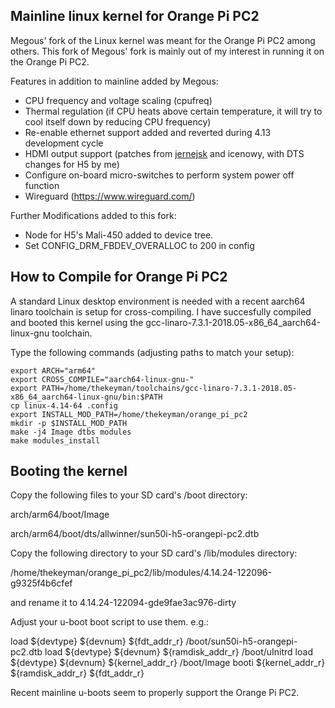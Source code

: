 Mainline linux kernel for Orange Pi PC2
---------------------------------------------------

Megous' fork of the Linux kernel was meant for the Orange Pi PC2 among others. This fork of Megous'
fork is mainly out of my interest in running it on the Orange Pi PC2.

Features in addition to mainline added by Megous:

- CPU frequency and voltage scaling (cpufreq)
- Thermal regulation (if CPU heats above certain temperature, it will try to cool itself down by reducing CPU frequency)
- Re-enable ethernet support added and reverted during 4.13 development cycle
- HDMI output support (patches from [jernejsk](https://github.com/jernejsk/linux-1/tree/h3_hdmi_audio_v1) and icenowy, with DTS changes for H5 by me)
- Configure on-board micro-switches to perform system power off function
- Wireguard (https://www.wireguard.com/)

Further Modifications added to this fork:

- Node for H5's Mali-450 added to device tree.
- Set CONFIG_DRM_FBDEV_OVERALLOC to 200 in config

How to Compile for Orange Pi PC2
--------------------------------

A standard Linux desktop environment is needed with a recent aarch64 linaro toolchain is setup for cross-compiling.
I have succesfully compiled and booted this kernel using the gcc-linaro-7.3.1-2018.05-x86_64_aarch64-linux-gnu toolchain.

Type the following commands (adjusting paths to match your setup):

    export ARCH="arm64"
    export CROSS_COMPILE="aarch64-linux-gnu-"
    export PATH=/home/thekeyman/toolchains/gcc-linaro-7.3.1-2018.05-x86_64_aarch64-linux-gnu/bin:$PATH
    cp linux-4.14-64 .config
    export INSTALL_MOD_PATH=/home/thekeyman/orange_pi_pc2
    mkdir -p $INSTALL_MOD_PATH
    make -j4 Image dtbs modules
    make modules_install

Booting the kernel
--------------------

Copy the following files to your SD card's /boot directory:

arch/arm64/boot/Image

arch/arm64/boot/dts/allwinner/sun50i-h5-orangepi-pc2.dtb

Copy the following directory to your SD card's /lib/modules directory:

/home/thekeyman/orange_pi_pc2/lib/modules/4.14.24-122096-g9325f4b6cfef

and rename it to 4.14.24-122094-gde9fae3ac976-dirty

Adjust your u-boot boot script to use them. e.g.:

load ${devtype} ${devnum} ${fdt_addr_r} /boot/sun50i-h5-orangepi-pc2.dtb
load ${devtype} ${devnum} ${ramdisk_addr_r} /boot/uInitrd
load ${devtype} ${devnum} ${kernel_addr_r} /boot/Image
booti ${kernel_addr_r} ${ramdisk_addr_r} ${fdt_addr_r}

Recent mainline u-boots seem to properly support the Orange Pi PC2.

